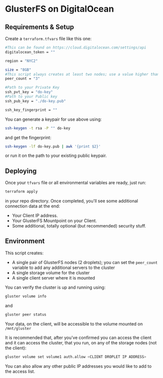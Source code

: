GlusterFS on DigitalOcean
=========================

Requirements & Setup
------------

Create a `terraform.tfvars` file like this one:

```bash
#This can be found on https://cloud.digitalocean.com/settings/api
digitalocean_token = ""

region = "NYC2"

size = "8GB"
#This script always creates at least two nodes; use a value higher than 0 if you wish to initialize with more than a single replica.
peer_count = "3"

#Path to your Private Key
ssh_pvt_key = "do-key"
#Path to your Public key
ssh_pub_key = "./do-key.pub"

ssh_key_fingerprint = ""
```

You can generate a keypair for use above using:

```bash
ssh-keygen -t rsa -P "" do-key
```
and get the fingerprint:

```bash
ssh-keygen -lf do-key.pub | awk '{print $2}'
```
or run it on the path to your existing public keypair.

Deploying
---------

Once your `tfvars` file or all environmental variables are ready, just run:

```bash
terraform apply
```
in your repo directory. Once completed, you'll see some additional connection data at the end:

* Your Client IP address.
* Your GlusterFS Mountpoint on your Client.
* Some additional, totally optional (but recommended) security stuff.

Environment
-----------

This script creates:

* A single pair of GlusterFS nodes (2 droplets); you can set the `peer_count` variable to add any additional servers to the cluster
* A single storage volume for the cluster
* A single client server where it is mounted

You can verify the cluster is up and running using:

```bash
gluster volume info
```
and

```bash
gluster peer status
```

Your data, on the client, will be accessible to the volume mounted on `/mnt/gluster`

It is recommended that, after you've confirmed you can access the client and it can access the cluster, that you run, on any of the storage nodes (not the client):

```bash
gluster volume set volume1 auth.allow <CLIENT DROPLET IP ADDRESS>
```
You can also allow any other public IP addresses you would like to add to the access list.
